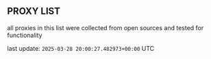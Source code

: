 ## PROXY LIST

all proxies in this list were collected from open sources and tested for functionality

last update: `2025-03-28 20:00:27.482973+00:00` UTC
